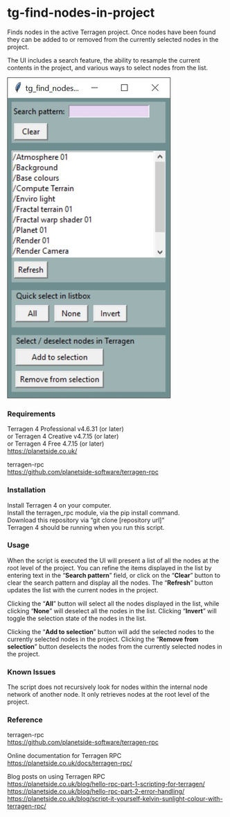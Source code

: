 # tg-find-nodes-in-project
Finds nodes in the active Terragen project.  Once nodes have been found they can be added to or removed from the currently selected nodes in the project.

The UI includes a search feature, the ability to resample the current contents in the project, and various ways to select nodes from the list.

![tg_find_nodes_in_project GUI](images/tg_find_nodes_in_project_gui.jpg)

### Requirements
Terragen 4 Professional v4.6.31 (or later) <br>
or Terragen 4 Creative v4.7.15 (or later) <br>
or Terragen 4 Free 4.7.15 (or later) <br>
https://planetside.co.uk/

terragen-rpc <br>
https://github.com/planetside-software/terragen-rpc

### Installation
Install Terragen 4 on your computer. <br>
Install the terragen_rpc module, via the pip install command. <br>
Download this repository via “git clone [repository url]” <br>
Terragen 4 should be running when you run this script. <br>

### Usage
When the script is executed the UI will present a list of all the nodes at the root level of the project. You can refine the items displayed in the list by entering text in the “<b>Search pattern</b>” field, or click on the “<b>Clear</b>” button to clear the search pattern and display all the nodes.  The “<b>Refresh</b>” button updates the list with the current nodes in the project.

Clicking the “<b>All</b>” button will select all the nodes displayed in the list, while clicking “<b>None</b>” will deselect all the nodes in the list.  Clicking “<b>Invert</b>” will toggle the selection state of the nodes in the list.

Clicking the “<b>Add to selection</b>” button will add the selected nodes to the currently selected nodes in the project.  Clicking the “<b>Remove from selection</b>” button deselects the nodes from the currently selected nodes in the project.

### Known Issues
The script does not recursively look for nodes within the internal node network of another node.  It only retrieves nodes at the root level of the project.

### Reference
terragen-rpc <br>
https://github.com/planetside-software/terragen-rpc

Online documentation for Terragen RPC <br>
https://planetside.co.uk/docs/terragen-rpc/

Blog posts on using Terragen RPC <br>
https://planetside.co.uk/blog/hello-rpc-part-1-scripting-for-terragen/ <br>
https://planetside.co.uk/blog/hello-rpc-part-2-error-handling/ <br>
https://planetside.co.uk/blog/script-it-yourself-kelvin-sunlight-colour-with-terragen-rpc/
